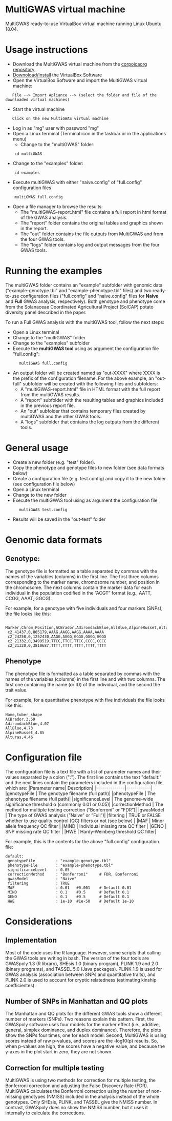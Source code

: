 # MultiGWAS virtual machine
MultiGWAS ready-to-use VirtualBox virtual machine running Linux Ubuntu 18.04.


# Usage instructions
- Download the MultiGWAS virtual machine from the [corpoicaorg repository](https://corpoicaorg-my.sharepoint.com/:u:/g/personal/lgarreta_agrosavia_co/EXYk6nDgdgBHkNtB16pQYXoBMsyoSV9t10KVKsVKzKTPxw?e=BjSPpK)
- [Downoload/Install](https://www.virtualbox.org/wiki/Downloads) the VirtualBox Software
- Open the VirtualBox Software and import the MultiGWAS virtual machine:
```
   File --> Import Apliance --> (select the folder and file of the downloaded virtual machines)
```
- Start the virtual machine
```
   Click on the new MultiGWAS virtual machine
```
- Log in as "mg" user with password "mg"
- Open a Linux terminal (Terminal icon in the taskbar or in the applications menu)
   - Change to the "multiGWAS" folder:
```
    cd multiGWAS
```
   - Change to the "examples" folder:
```
    cd examples
```
   - Execute multiGWAS with either "naive.config" of "full.config" configuration files
```
    multiGWAS full.config
```
- Open a file manager to browse the results:
  - The "multiGWAS-report.html" file contains a full report in html format of the GWAS analysis.
  - The "report" folder contains the original tables and graphics shown in the report.
  - The "out" folder contains the file outputs from MultiGWAS and from the four GWAS tools.
  - The "logs" folder contains log and output messages from the four GWAS tools.

# Running the examples
The multiGWAS folder contains an "example" subfolder with genomic data ("example-genotype.tbl" and "example-phenotype.tbl" files) and two ready-to-use configuration files ("full.config" and "naive.config" files for **Naive** and **Full** GWAS analysis, respectively). Both genotype and phenotype come from the Solanaceae Coordinated Agricultural Project (SolCAP) potato diversity panel described in the paper. 

To run a Full GWAS analysis with the multiGWAS tool, follow the next steps:
 - Open a Linux terminal
 - Change to the "multiGWAS" folder
 - Change to the "examples" subfolder
 - Execute the **multiGWAS tool** using as argument the configuration file "full.config":
  ```
        multiGWAS full.config 
  ```
 - An output folder will be created named as "out-XXXX" where XXXX is the prefix of the configuration filename. For the above example, an "out-full" subfolder will be created with the following files and subfolders:
    - A "multiGWAS-report.html" file in HTML format with the full report from the multiGWAS results.
    - A "report" subfolder with the resulting tables and graphics included in the previous report file.
    - An "out" subfolder that contains temporary files created by multiGWAS and the other GWAS tools.
    - A "logs" subfolder that contains the log outputs from the different tools.
    
# General usage
  - Create a new folder (e.g. "test" folder).
  - Copy the phenotype and genotype files to new folder (see data formats below)
  - Create a configuration file (e.g. test.config) and copy it to the new folder (see configuration file below)
  - Open a Linux terminal
  - Change to the new folder
  - Execute the multiGWAS tool using as argument the configuration file
```
      multiGWAS test.config
```
  - Results will be saved in the "out-test" folder
 
# Genomic data formats
## Genotype:
The genotype file is formatted as a table separated by commas with the names of the variables (columns) in the first line. The first three columns corresponding to the marker name, chromosome number, and position in the chromosome. The next columns contain the marker data for each individual in the population codified in the ”ACGT” format (e.g., AATT, CCGG, AAAT, GGCG). 

For example, for a genotype with five individuals and four markers (SNPs), the file looks like this:
```
 Marker,Chrom,Position,ACBrador,AdirondackBlue,AllBlue,AlpineRusset,Alturas
 c2_41437,0,805179,AAAG,AAGG,AAGG,AAAA,AAAA
 c2_24258,0,1252430,AAGG,AGGG,GGGG,GGGG,GGGG
 c2_21332,0,3499519,TTCC,TTCC,TTCC,CCCC,CCCC
 c2_21320,0,3810687,TTTT,TTTT,TTTT,TTTT,TTTT  
```
## Phenotype 
The phenotype file is formatted as a table separated by commas with the names of the variables (columns) in the first line and with two columns. The first one containing the name (or ID) of the individual, and the second the trait value. 

For example, for a quantitative phenotype with five individuals the file looks like this:
```
Name,tuber_shape
ACBrador,3.59
AdirondackBlue,4.07
AllBlue,4.73
AlpineRusset,4.85
Alturas,4.46
```
# Configuration file
The configuration file is a text file with a list of parameter names and their values separated by a colon (":"). The first line contains the text "default:" and the next lines contain the parameters included in the configuration file, which are: 
|Parameter name| Description|
|--------------|------------|
|genotypeFile      | The genotype filename (full path)|
|phenotypeFile     | The phenotype filename (full path)|
|significanceLevel | The genome-wide significance threshold α (commonly 0.01 or 0.05)|
|correctionMethod  | The method for multiple testing correction (”Bonferroni” or ”FDR”)|
|gwasModel         | The type of GWAS analysis (”Naive” or ”Full”)|
|filtering         | TRUE or FALSE whether to use quality control (QC) filters or not (see below) |
|MAF               | Minor allele frequency QC filter |
|MIND              | Individual missing rate QC filter |
|GENO              | SNP missing rate QC filter |
|HWE               | Hardy-Weinberg threshold QC filter|

For example, this is the contents for the above "full.config" configuration file:
```
default:
 genotypeFile         : "example-genotype.tbl"
 phenotypeFile        : "example-phenotype.tbl"
 significanceLevel    : 0.05
 correctionMethod     : "Bonferroni"     # FDR, Bonferroni
 gwasModel            : "Naive"
 filtering            : TRUE
 MAF                  : 0.01   #0.001    # Default 0.01
 MIND                 : 0.1    #0.5      # Default 0.1
 GENO                 : 0.1    #0.5      # Default 0.1
 HWE                  : 1e-10  #1e-50    # Default 1e-10
```

# Considerations
## Implementation
Most of the code uses the R language. However, some scripts that calling the GWAS tools are writing in bash. The version of the four tools are GWASpoly 1.3 (R library), SHEsis 1.0 (binary program), PLINK 1.9 and 2.0 (binary programs), and TASSEL 5.0 (Java packages). PLINK 1.9 is used for GWAS analysis (association between SNPs and quantitative traits), and PLINK 2.0 is used to account for cryptic relatedness (estimating kinship coefficientes).

## Number of SNPs in Manhattan and QQ plots
The Manhattan and QQ plots for the different GWAS tools show a different number of markers (SNPs). Two reasons explain this pattern. First, the GWASpoly software uses four models for the marker effect (i.e., additive, general, simplex dominance, and duplex dominance). Therefore,  the plots show the SNPs four times, one for each model. Second, MultiGWAS is using scores instead of raw p-values, and scores are the -log10(p) results. So, when p-values are high, the scores have a negative value, and because the y-axes in the plot start in zero, they are not shown.

## Correction for multiple testing
MultiGWAS is using two methods for correction for multiple testing, the Bonferroni correction and adjusting the False Discovery Rate (FDR). MultiGWAS calculates the Bonferroni correction using the number of non-missing genotypes (NMISS) included in the analysis instead of the whole genotypes. Only SHEsis, PLINK, and TASSEL give the NMISS number. In contrast, GWASpoly does no show the NMISS number, but it uses it internally to calculate the corrections.
